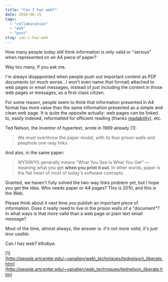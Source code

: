 ```yaml
---
title: "Can I haz web?"
date: 2010-06-15
tags: 
  - "collaboration"
  - "web"
  - "post"
slug: can-i-haz-web
---
```


How many people today still think information is only valid or "serious" when represented on an A4 piece of paper?

Way too many, if you ask me.

I'm always disappointed when people push out important content as PDF documents (or much worse...I won't even name _that_ format) attached to web pages or email messages, instead of just including the content in those web pages or messages, as a first-class citizen.

For some reason, people seem to think that information presented in A4 format has more value than the same information presented as a simple and clean web page. It is quite the opposite actually: web pages can be linked to, easily indexed, reformatted for efficient reading (thanks [readability](http://lab.arc90.com/experiments/readability/)), etc.

Ted Nelson, the inventor of hypertext, wrote in 1999 already \[1\]:

> We must overthrow the paper model, with its four prison walls and peephole one-way links

And also, in the same paper:

> WYSIWYG generally means "What You See Is What You Get" — meaning what you get **when you print it out**. In other words, paper is the flat heart of most of today's software concepts.

Granted, we haven't fully solved the two-way links problem yet, but I hope you get the idea. Who needs paper or A4 pages? This is 2010, and this is the Web.

Please think about it next time you publish an important piece of information. Does it really need to live in the prison walls of a "document"? In what ways is that more valid than a web page or plain text email message?

Most of the time, almost always, the answer is: _it's not more valid, it's just less usable_.

Can I haz web? kthxbye.

\[1\] [http://people.artcenter.edu/~vanallen/web\_techniques/tednelson\_liberate.htm](http://people.artcenter.edu/~vanallen/web_techniques/tednelson_liberate.htm)
